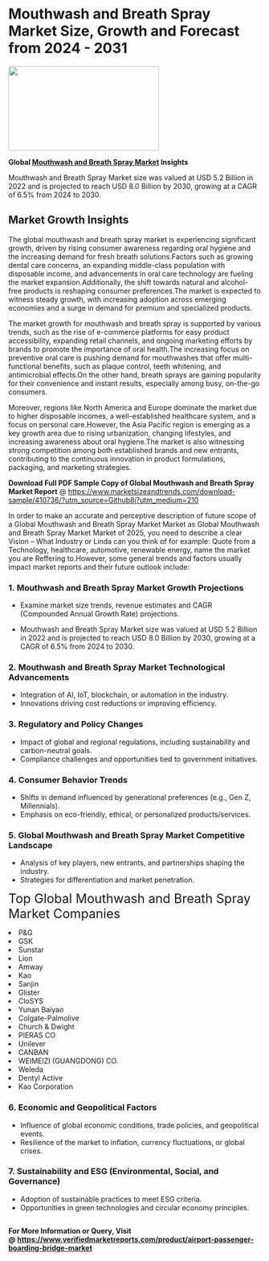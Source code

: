 <H1>Mouthwash and Breath Spray Market Size, Growth and Forecast from 2024 - 2031</H1><img class="aligncenter size-medium wp-image-584254" src="https://thirdeyenews.in/wp-content/uploads/2024/09/Global-Market-Research-300x168.jpeg" alt="" width="300" height="168" /><p><strong>Global&nbsp;<a href="https://www.marketsizeandtrends.com/download-sample/410736/?utm_source=Github8j?utm_medium=210">Mouthwash and Breath Spray Market</a> Insights</strong></p><p>Mouthwash and Breath Spray Market size was valued at USD 5.2 Billion in 2022 and is projected to reach USD 8.0 Billion by 2030, growing at a CAGR of 6.5% from 2024 to 2030.</p><p><h2>Market Growth Insights</h2> <p>The global mouthwash and breath spray market is experiencing significant growth, driven by rising consumer awareness regarding oral hygiene and the increasing demand for fresh breath solutions.Factors such as growing dental care concerns, an expanding middle-class population with disposable income, and advancements in oral care technology are fueling the market expansion.Additionally, the shift towards natural and alcohol-free products is reshaping consumer preferences.The market is expected to witness steady growth, with increasing adoption across emerging economies and a surge in demand for premium and specialized products.</p> <p>The market growth for mouthwash and breath spray is supported by various trends, such as the rise of e-commerce platforms for easy product accessibility, expanding retail channels, and ongoing marketing efforts by brands to promote the importance of oral health.The increasing focus on preventive oral care is pushing demand for mouthwashes that offer multi-functional benefits, such as plaque control, teeth whitening, and antimicrobial effects.On the other hand, breath sprays are gaining popularity for their convenience and instant results, especially among busy, on-the-go consumers.</p> <p>Moreover, regions like North America and Europe dominate the market due to higher disposable incomes, a well-established healthcare system, and a focus on personal care.However, the Asia Pacific region is emerging as a key growth area due to rising urbanization, changing lifestyles, and increasing awareness about oral hygiene.The market is also witnessing strong competition among both established brands and new entrants, contributing to the continuous innovation in product formulations, packaging, and marketing strategies.</p> <p><span class=""><strong>Download Full PDF Sample Copy of Global Mouthwash and Breath Spray Market Report</strong> @ <a href="https://www.marketsizeandtrends.com/download-sample/410736/?utm_source=Github8j?utm_medium=210" target="_blank">https://www.marketsizeandtrends.com/download-sample/410736/?utm_source=Github8j?utm_medium=210</a></span></p><p>In order to make an accurate and perceptive description of future scope of a Global&nbsp;Mouthwash and Breath Spray Market Market as Global&nbsp;Mouthwash and Breath Spray Market Market of 2025, you need to describe a clear Vision &ndash; What Industry or Linda can you think of for example: Quote from a Technology, healthcare, automotive, renewable energy, name the market you are Reffering to.However, some general trends and factors usually impact market reports and their future outlook include:</p><h3>1.&nbsp;<strong>Mouthwash and Breath Spray Market Growth Projections</strong></h3><ul><li>Examine market size trends, revenue estimates and CAGR (Compounded Annual Growth Rate) projections.</li><li><p>Mouthwash and Breath Spray Market size was valued at USD 5.2 Billion in 2022 and is projected to reach USD 8.0 Billion by 2030, growing at a CAGR of 6.5% from 2024 to 2030.</p></li></ul><h3>2.&nbsp;<strong>Mouthwash and Breath Spray Market Technological Advancements</strong></h3><ul><li>Integration of AI, IoT, blockchain, or automation in the industry.</li><li>Innovations driving cost reductions or improving efficiency.</li></ul><h3>3.&nbsp;<strong>Regulatory and Policy Changes</strong></h3><ul><li>Impact of global and regional regulations, including sustainability and carbon-neutral goals.</li><li>Compliance challenges and opportunities tied to government initiatives.</li></ul><h3>4.&nbsp;<strong>Consumer Behavior Trends</strong></h3><ul><li>Shifts in demand influenced by generational preferences (e.g., Gen Z, Millennials).</li><li>Emphasis on eco-friendly, ethical, or personalized products/services.</li></ul><h3>5.&nbsp;<strong>Global Mouthwash and Breath Spray Market Competitive Landscape</strong></h3><ul><li>Analysis of key players, new entrants, and partnerships shaping the industry.</li><li>Strategies for differentiation and market penetration.</li></ul><p data-pm-slice="1 1 []"><span style="color: inherit; font-family: inherit; font-size: 25px;">Top Global Mouthwash and Breath Spray Market Companies</span></p><div class="" data-test-id=""><p><li>P&G</li><li> GSK</li><li> Sunstar</li><li> Lion</li><li> Amway</li><li> Kao</li><li> Sanjin</li><li> Glister</li><li> CloSYS</li><li> Yunan Baiyao</li><li> Colgate-Palmolive</li><li> Church & Dwight</li><li> PIERAS CO</li><li> Unilever</li><li> CANBAN</li><li> WEIMEIZI (GUANGDONG) CO.</li><li> Weleda</li><li> Dentyl Active</li><li> Kao Corporation</li></p></div><h3>6.&nbsp;<strong>Economic and Geopolitical Factors</strong></h3><ul><li>Influence of global economic conditions, trade policies, and geopolitical events.</li><li>Resilience of the market to inflation, currency fluctuations, or global crises.</li></ul><h3>7.&nbsp;<strong>Sustainability and ESG (Environmental, Social, and Governance)</strong></h3><ul><li>Adoption of sustainable practices to meet ESG criteria.</li><li>Opportunities in green technologies and circular economy principles.</li></ul><h2><strong style="font-size: 14px;">For More Information or Query, Visit @&nbsp;</strong><a style="background-color: #ffffff; font-size: 14px;" href="https://www.marketsizeandtrends.com/report/mouthwash-and-breath-spray-market/" target="_blank">https://www.verifiedmarketreports.com/product/airport-passenger-boarding-bridge-market</a></h2>